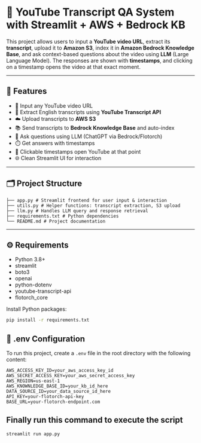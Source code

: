 # 🎥 YouTube Transcript QA System with Streamlit + AWS + Bedrock KB

This project allows users to input a **YouTube video URL**, extract its **transcript**, upload it to **Amazon S3**, index it in **Amazon Bedrock Knowledge Base**, and ask context-based questions about the video using **LLM** (Large Language Model). The responses are shown with **timestamps**, and clicking on a timestamp opens the video at that exact moment.

---

## 🚀 Features

- 🔗 Input any YouTube video URL
- 📄 Extract English transcripts using **YouTube Transcript API**
- ☁️ Upload transcripts to **AWS S3**
- 📚 Send transcripts to **Bedrock Knowledge Base** and auto-index
- 🤖 Ask questions using LLM (ChatGPT via Bedrock/Flotorch)
- ⏱️ Get answers with timestamps
- 🔘 Clickable timestamps open YouTube at that point
- 🌐 Clean Streamlit UI for interaction

---

## 🗂️ Project Structure

    ├── app.py # Streamlit frontend for user input & interaction
    ├── utils.py # Helper functions: transcript extraction, S3 upload
    ├── llm.py # Handles LLM query and response retrieval
    ├── requirements.txt # Python dependencies
    └── README.md # Project documentation


---

## ⚙️ Requirements

- Python 3.8+
- streamlit
- boto3
- openai
- python-dotenv
- youtube-transcript-api
- flotorch_core


Install Python packages:
```bash
pip install -r requirements.txt
```

## 🔐 .env Configuration

To run this project, create a `.env` file in the root directory with the following content:


    AWS_ACCESS_KEY_ID=your_aws_access_key_id
    AWS_SECRET_ACCESS_KEY=your_aws_secret_access_key
    AWS_REGION=us-east-1
    AWS_KNOWNLEDGE_BASE_ID=your_kb_id_here
    DATA_SOURCE_ID=your_data_source_id_here
    API_KEY=your-flotorch-api-key
    BASE_URL=your-flotorch-endpoint.com

## Finally run this command to execute the script 

```bash
streamlit run app.py
```
